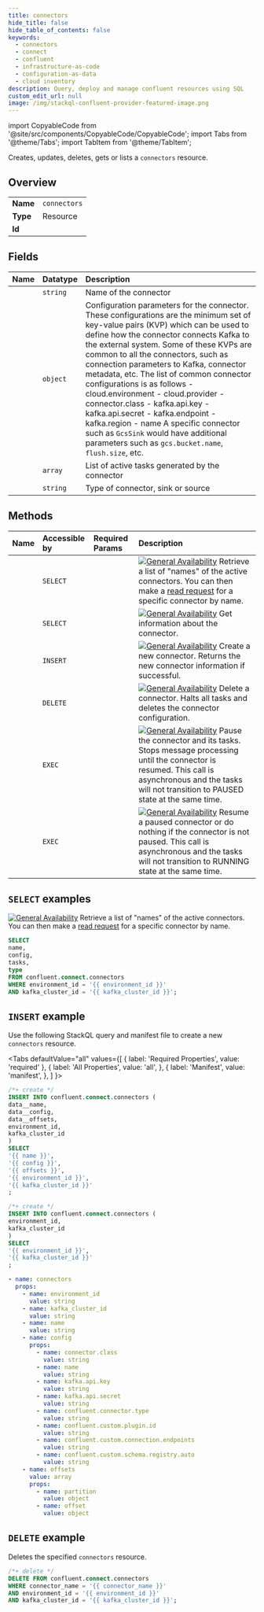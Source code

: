 ```yaml
---
title: connectors
hide_title: false
hide_table_of_contents: false
keywords:
  - connectors
  - connect
  - confluent
  - infrastructure-as-code
  - configuration-as-data
  - cloud inventory
description: Query, deploy and manage confluent resources using SQL
custom_edit_url: null
image: /img/stackql-confluent-provider-featured-image.png
---
```


import CopyableCode from '@site/src/components/CopyableCode/CopyableCode';
import Tabs from '@theme/Tabs';
import TabItem from '@theme/TabItem';

Creates, updates, deletes, gets or lists a <code>connectors</code> resource.

## Overview
<table><tbody>
<tr><td><b>Name</b></td><td><code>connectors</code></td></tr>
<tr><td><b>Type</b></td><td>Resource</td></tr>
<tr><td><b>Id</b></td><td><CopyableCode code="confluent.connect.connectors" /></td></tr>
</tbody></table>

## Fields
| Name | Datatype | Description |
|:-----|:---------|:------------|
| <CopyableCode code="name" /> | `string` | Name of the connector |
| <CopyableCode code="config" /> | `object` | Configuration parameters for the connector. These configurations are the minimum set of key-value pairs (KVP) which can be used to define how the connector connects Kafka to the external system. Some of these KVPs are common to all the connectors, such as connection parameters to Kafka, connector metadata, etc. The list of common connector configurations is as follows - cloud.environment - cloud.provider - connector.class - kafka.api.key - kafka.api.secret - kafka.endpoint - kafka.region - name A specific connector such as `GcsSink` would have additional parameters such as `gcs.bucket.name`, `flush.size`, etc. |
| <CopyableCode code="tasks" /> | `array` | List of active tasks generated by the connector |
| <CopyableCode code="type" /> | `string` | Type of connector, sink or source |

## Methods
| Name | Accessible by | Required Params | Description |
|:-----|:--------------|:----------------|:------------|
| <CopyableCode code="list_connectv1connectors" /> | `SELECT` | <CopyableCode code="environment_id, kafka_cluster_id" /> | [![General Availability](https://img.shields.io/badge/Lifecycle%20Stage-General%20Availability-%2345c6e8)](#section/Versioning/API-Lifecycle-Policy) Retrieve a list of "names" of the active connectors. You can then make a [read request](#operation/readConnectv1Connector) for a specific connector by name. |
| <CopyableCode code="read_connectv1connector" /> | `SELECT` | <CopyableCode code="connector_name, environment_id, kafka_cluster_id" /> | [![General Availability](https://img.shields.io/badge/Lifecycle%20Stage-General%20Availability-%2345c6e8)](#section/Versioning/API-Lifecycle-Policy) Get information about the connector. |
| <CopyableCode code="create_connectv1connector" /> | `INSERT` | <CopyableCode code="environment_id, kafka_cluster_id" /> | [![General Availability](https://img.shields.io/badge/Lifecycle%20Stage-General%20Availability-%2345c6e8)](#section/Versioning/API-Lifecycle-Policy) Create a new connector. Returns the new connector information if successful. |
| <CopyableCode code="delete_connectv1connector" /> | `DELETE` | <CopyableCode code="connector_name, environment_id, kafka_cluster_id" /> | [![General Availability](https://img.shields.io/badge/Lifecycle%20Stage-General%20Availability-%2345c6e8)](#section/Versioning/API-Lifecycle-Policy) Delete a connector. Halts all tasks and deletes the connector configuration. |
| <CopyableCode code="pause_connectv1connector" /> | `EXEC` | <CopyableCode code="connector_name, environment_id, kafka_cluster_id" /> | [![General Availability](https://img.shields.io/badge/Lifecycle%20Stage-General%20Availability-%2345c6e8)](#section/Versioning/API-Lifecycle-Policy) Pause the connector and its tasks. Stops message processing until the connector is resumed. This call is asynchronous and the tasks will not transition to PAUSED state at the same time. |
| <CopyableCode code="resume_connectv1connector" /> | `EXEC` | <CopyableCode code="connector_name, environment_id, kafka_cluster_id" /> | [![General Availability](https://img.shields.io/badge/Lifecycle%20Stage-General%20Availability-%2345c6e8)](#section/Versioning/API-Lifecycle-Policy) Resume a paused connector or do nothing if the connector is not paused. This call is asynchronous and the tasks will not transition to RUNNING state at the same time. |

## `SELECT` examples

[![General Availability](https://img.shields.io/badge/Lifecycle%20Stage-General%20Availability-%2345c6e8)](#section/Versioning/API-Lifecycle-Policy) Retrieve a list of "names" of the active connectors. You can then make a [read request](#operation/readConnectv1Connector) for a specific connector by name.


```sql
SELECT
name,
config,
tasks,
type
FROM confluent.connect.connectors
WHERE environment_id = '{{ environment_id }}'
AND kafka_cluster_id = '{{ kafka_cluster_id }}';
```
## `INSERT` example

Use the following StackQL query and manifest file to create a new <code>connectors</code> resource.

<Tabs
    defaultValue="all"
    values={[
        { label: 'Required Properties', value: 'required' },
        { label: 'All Properties', value: 'all', },
        { label: 'Manifest', value: 'manifest', },
    ]
}>
<TabItem value="all">

```sql
/*+ create */
INSERT INTO confluent.connect.connectors (
data__name,
data__config,
data__offsets,
environment_id,
kafka_cluster_id
)
SELECT 
'{{ name }}',
'{{ config }}',
'{{ offsets }}',
'{{ environment_id }}',
'{{ kafka_cluster_id }}'
;
```
</TabItem>

<TabItem value="required">

```sql
/*+ create */
INSERT INTO confluent.connect.connectors (
environment_id,
kafka_cluster_id
)
SELECT 
'{{ environment_id }}',
'{{ kafka_cluster_id }}'
;
```
</TabItem>

<TabItem value="manifest">

```yaml
- name: connectors
  props:
    - name: environment_id
      value: string
    - name: kafka_cluster_id
      value: string
    - name: name
      value: string
    - name: config
      props:
        - name: connector.class
          value: string
        - name: name
          value: string
        - name: kafka.api.key
          value: string
        - name: kafka.api.secret
          value: string
        - name: confluent.connector.type
          value: string
        - name: confluent.custom.plugin.id
          value: string
        - name: confluent.custom.connection.endpoints
          value: string
        - name: confluent.custom.schema.registry.auto
          value: string
    - name: offsets
      value: array
      props:
        - name: partition
          value: object
        - name: offset
          value: object

```
</TabItem>
</Tabs>

## `DELETE` example

Deletes the specified <code>connectors</code> resource.

```sql
/*+ delete */
DELETE FROM confluent.connect.connectors
WHERE connector_name = '{{ connector_name }}'
AND environment_id = '{{ environment_id }}'
AND kafka_cluster_id = '{{ kafka_cluster_id }}';
```
